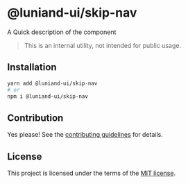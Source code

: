 # @luniand-ui/skip-nav

A Quick description of the component

> This is an internal utility, not intended for public usage.

## Installation

```sh
yarn add @luniand-ui/skip-nav
# or
npm i @luniand-ui/skip-nav
```

## Contribution

Yes please! See the
[contributing guidelines](https://github.com/luniand/luniand-ui/blob/master/CONTRIBUTING.md)
for details.

## License

This project is licensed under the terms of the
[MIT license](https://github.com/luniand/luniand-ui/blob/master/LICENSE).

